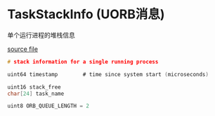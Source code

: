 # TaskStackInfo (UORB消息)

单个运行进程的堆栈信息

[source file](https://github.com/PX4/PX4-Autopilot/blob/main/msg/TaskStackInfo.msg)

```c
# stack information for a single running process

uint64 timestamp		# time since system start (microseconds)

uint16 stack_free
char[24] task_name

uint8 ORB_QUEUE_LENGTH = 2

```